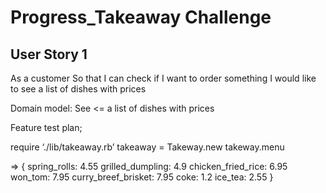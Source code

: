 # Progress_Takeaway Challenge
## User Story 1
As a customer
So that I can check if I want to order something
I would like to see a list of dishes with prices


Domain model:
See <= a list of dishes with prices

Feature test plan;

require ‘./lib/takeaway.rb’
takeaway = Takeway.new
takeway.menu

=> {
	spring_rolls: 4.55
	grilled_dumpling: 4.9
	chicken_fried_rice: 6.95
	won_tom: 7.95
	curry_breef_brisket: 7.95
	coke: 1.2
	ice_tea: 2.55
}
